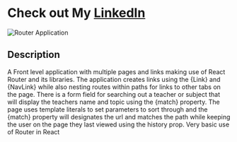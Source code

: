 # Check out My [LinkedIn](https://www.linkedin.com/in/robert-giles-dev888)

![Router Application](https://user-images.githubusercontent.com/13799534/44104513-e7825978-9fa3-11e8-92a5-c4deda9876eb.png)

## **Description**

A Front level application with multiple pages and links making use of React Router and its libraries.  The application creates links
using the {Link} and {NavLink} while also nesting routes within paths for links to other tabs on the page.  There is a form field for searching
out a teacher or subject that will display the teachers name and topic using the {match} property.  The page uses template literals to set 
parameters to sort through and the {match} property will designates the url and matches the path while keeping the user on the page they last
viewed using the history prop.  Very basic use of Router in React
